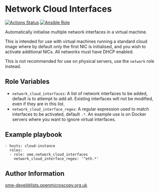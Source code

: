 Network Cloud Interfaces
========================

[![Actions Status](https://github.com/ome/ansible-role-network-cloud-interfaces/workflows/Molecule/badge.svg)](https://github.com/ome/ansible-role-network-cloud-interfaces/actions)
[![Ansible Role](https://img.shields.io/badge/ansible--galaxy-network_cloud_interfaces-blue.svg)](https://galaxy.ansible.com/ui/standalone/roles/ome/network_cloud_interfaces/)

Automatically initialise multiple network interfaces in a virtual machine.

This is intended for use with virtual machines running a standard cloud image where by default only the first NIC is initialised, and you wish to activate additional NICs.
All networks must have DHCP enabled.

This is not recommended for use on physical servers, use the `network` role instead.


Role Variables
--------------

- `network_cloud_interfaces`: A list of network interfaces to be added, default is to attempt to add all.
  Existing interfaces will not be modified, even if they are in this list.
- `network_cloud_interface_regex`: A regular expression used to match interfaces to be activated, default `.*`.
  An example use is on Docker servers where you want to ignore virtual interfaces.


Example playbook
----------------

    - hosts: cloud-instance
      roles:
      - role: ome.network_cloud_interfaces
        network_cloud_interface_regex: '^eth.*'


Author Information
------------------

ome-devel@lists.openmicroscopy.org.uk
